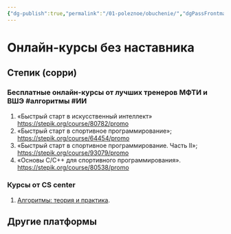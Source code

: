 ```yaml
---
{"dg-publish":true,"permalink":"/01-poleznoe/obuchenie/","dgPassFrontmatter":true}
---
```


# Онлайн-курсы без наставника

## Степик (сорри)

### Бесплатные онлайн-курсы от лучших тренеров МФТИ и ВШЭ #алгоритмы  #ИИ

1. «Быстрый старт в искусственный интеллект» https://stepik.org/course/80782/promo
2. «Быстрый старт в спортивное программирование»; https://stepik.org/course/64454/promo
3. «Быстрый старт в спортивное программирование. Часть II»; https://stepik.org/course/93079/promo
4. «Основы C/C++ для спортивного программирования». https://stepik.org/course/80538/promo

### Курсы от CS center
1. [Алгоритмы: теория и практика](https://stepik.org/course/%D0%90%D0%BB%D0%B3%D0%BE%D1%80%D0%B8%D1%82%D0%BC%D1%8B-%D1%82%D0%B5%D0%BE%D1%80%D0%B8%D1%8F-%D0%B8-%D0%BF%D1%80%D0%B0%D0%BA%D1%82%D0%B8%D0%BA%D0%B0-%D0%A1%D1%82%D1%80%D1%83%D0%BA%D1%82%D1%83%D1%80%D1%8B-%D0%B4%D0%B0%D0%BD%D0%BD%D1%8B%D1%85-1547/). 

## Другие платформы